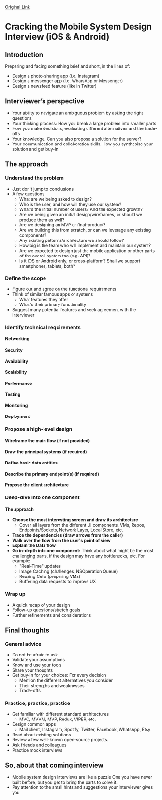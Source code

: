 [Original Link](https://themobileinterview.com/cracking-the-mobile-system-design-interview/)

# Cracking the Mobile System Design Interview (iOS & Android)
## Introduction
Preparing and facing something brief and short, in the lines of:
* Design a photo-sharing app (i.e. Instagram)
* Design a messenger app (i.e. WhatsApp or Messenger)
* Design a newsfeed feature (like in Twitter)

## Interviewer’s perspective
* Your ability to navigate an ambiguous problem by asking the right questions
* Your thinking process: How you break a large problem into smaller parts
* How you make decisions, evaluating different alternatives and the trade-offs
* Your knowledge. Can you also propose a solution for the server?
* Your communication and collaboration skills. How you synthesise your solution and get buy-in

## The approach

### Understand the problem
* Just don't jump to conclusions    
* A few questions
    - What are we being asked to design?
    - Who is the user, and how will they use our system?
    - What's the initial number of users? And the expected growth?
    - Are we being given an initial design/wireframes, or should we produce them as well?
    - Are we designing an MVP or final-product?
    - Are we building this from scratch, or can we leverage any existing components? 
    - Any existing patterns/architecture we should follow?
    - How big is the team who will implement and maintain our system?
    - Are we expected to design just the mobile application or other parts of the overall system too (e.g. API)?
    - Is it iOS or Android only, or cross-platform? Shall we support smartphones, tablets, both?

### Define the scope
* Figure out and agree on the functional requirements
* Think of similar famous apps or systems
    - What features they offer
    - What's their primary functionality
* Suggest many potential features and seek agreement with the interviewer    
    
### Identify technical requirements
#### Networking

#### Security


#### Availability


#### Scalability


#### Performance

#### Testing

#### Monitoring

#### Deployment

### Propose a high-level design

#### Wireframe the main flow (if not provided)


#### Draw the principal systems (if required)

#### Define basic data entities

#### Describe the primary endpoint(s) (if required)

#### Propose the client architecture


### Deep-dive into one component
#### The approach
* __Choose the most interesting screen and draw its architecture__
    - Cover all layers from the different UI components, VMs, Repos, Endpoints/Sockets, Network Layer, Local Store, etc.
* __Trace the dependencies (draw arrows from the caller)__
* __Walk over the flow from the user's point of view__
* __Explain the Data flow__
* __Go in-depth into one component:__ Think about what might be the most challenging parts, if the design may have any bottlenecks, etc. For example:
    - "Real-Time" updates
    - Image Caching (challenges, NSOperation Queue)
    - Reusing Cells (preparing VMs)
    - Buffering data requests to improve UX


### Wrap up
* A quick recap of your design
* Follow-up questions/stretch goals
* Further refinements and considerations

## Final thoughts
### General advice
* Do not be afraid to ask
* Validate your assumptions
* Know and use your tools
* Share your thoughts
* Get buy-in for your choices: For every decision
    - Mention the different alternatives you consider
    - Their strengths and weaknesses
    - Trade-offs

### Practice, practice, practice
* Get familiar with different standard architectures
    - MVC, MVVM, MVP, Redux, VIPER, etc.
* Design common apps
    - Mail client, Instagram, Spotify, Twitter, Facebook, WhatsApp, Etsy
* Read about existing solutions
* Review a few well-known open-source projects.
* Ask friends and colleagues
* Practice mock interviews

## So, about that coming interview
* Mobile system design interviews are like a puzzle
    One you have never built before, but you get to bring the parts to solve it.
* Pay attention to the small hints and suggestions your interviewer gives you

    

